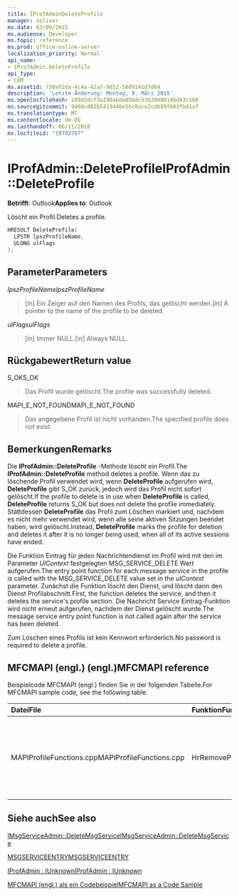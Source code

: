 ```yaml
---
title: IProfAdminDeleteProfile
manager: soliver
ms.date: 03/09/2015
ms.audience: Developer
ms.topic: reference
ms.prod: office-online-server
localization_priority: Normal
api_name:
- IProfAdmin.DeleteProfile
api_type:
- COM
ms.assetid: 730af2da-4c4a-42a7-9d52-56d914107d64
description: 'Letzte Änderung: Montag, 9. März 2015'
ms.openlocfilehash: 249d2dcf3a298abde85bdc53620680146d43c168
ms.sourcegitcommit: 9d60cd82b5413446e5bc8ace2cd689f683fb41a7
ms.translationtype: MT
ms.contentlocale: de-DE
ms.lasthandoff: 06/11/2018
ms.locfileid: "19792767"
---
```

# <a name="iprofadmindeleteprofile"></a><span data-ttu-id="7862a-103">IProfAdmin::DeleteProfile</span><span class="sxs-lookup"><span data-stu-id="7862a-103">IProfAdmin::DeleteProfile</span></span>

  
  
<span data-ttu-id="7862a-104">**Betrifft**: Outlook</span><span class="sxs-lookup"><span data-stu-id="7862a-104">**Applies to**: Outlook</span></span> 
  
<span data-ttu-id="7862a-105">Löscht ein Profil.</span><span class="sxs-lookup"><span data-stu-id="7862a-105">Deletes a profile.</span></span>
  
```cpp
HRESULT DeleteProfile(
  LPSTR lpszProfileName,
  ULONG ulFlags
);
```

## <a name="parameters"></a><span data-ttu-id="7862a-106">Parameter</span><span class="sxs-lookup"><span data-stu-id="7862a-106">Parameters</span></span>

 <span data-ttu-id="7862a-107">_lpszProfileName_</span><span class="sxs-lookup"><span data-stu-id="7862a-107">_lpszProfileName_</span></span>
  
> <span data-ttu-id="7862a-108">[in] Ein Zeiger auf den Namen des Profils, das gelöscht werden.</span><span class="sxs-lookup"><span data-stu-id="7862a-108">[in] A pointer to the name of the profile to be deleted.</span></span>
    
 <span data-ttu-id="7862a-109">_ulFlags_</span><span class="sxs-lookup"><span data-stu-id="7862a-109">_ulFlags_</span></span>
  
> <span data-ttu-id="7862a-110">[in] Immer NULL.</span><span class="sxs-lookup"><span data-stu-id="7862a-110">[in] Always NULL.</span></span> 
    
## <a name="return-value"></a><span data-ttu-id="7862a-111">Rückgabewert</span><span class="sxs-lookup"><span data-stu-id="7862a-111">Return value</span></span>

<span data-ttu-id="7862a-112">S_OK</span><span class="sxs-lookup"><span data-stu-id="7862a-112">S_OK</span></span> 
  
> <span data-ttu-id="7862a-113">Das Profil wurde gelöscht.</span><span class="sxs-lookup"><span data-stu-id="7862a-113">The profile was successfully deleted.</span></span>
    
<span data-ttu-id="7862a-114">MAPI_E_NOT_FOUND</span><span class="sxs-lookup"><span data-stu-id="7862a-114">MAPI_E_NOT_FOUND</span></span> 
  
> <span data-ttu-id="7862a-115">Das angegebene Profil ist nicht vorhanden.</span><span class="sxs-lookup"><span data-stu-id="7862a-115">The specified profile does not exist.</span></span>
    
## <a name="remarks"></a><span data-ttu-id="7862a-116">Bemerkungen</span><span class="sxs-lookup"><span data-stu-id="7862a-116">Remarks</span></span>

<span data-ttu-id="7862a-117">Die **IProfAdmin::DeleteProfile** -Methode löscht ein Profil.</span><span class="sxs-lookup"><span data-stu-id="7862a-117">The **IProfAdmin::DeleteProfile** method deletes a profile.</span></span> <span data-ttu-id="7862a-118">Wenn das zu löschende Profil verwendet wird, wenn **DeleteProfile** aufgerufen wird, **DeleteProfile** gibt S_OK zurück, jedoch wird das Profil nicht sofort gelöscht.</span><span class="sxs-lookup"><span data-stu-id="7862a-118">If the profile to delete is in use when **DeleteProfile** is called, **DeleteProfile** returns S_OK but does not delete the profile immediately.</span></span> <span data-ttu-id="7862a-119">Stattdessen **DeleteProfile** das Profil zum Löschen markiert und, nachdem es nicht mehr verwendet wird, wenn alle seine aktiven Sitzungen beendet haben, wird gelöscht.</span><span class="sxs-lookup"><span data-stu-id="7862a-119">Instead, **DeleteProfile** marks the profile for deletion and deletes it after it is no longer being used, when all of its active sessions have ended.</span></span> 
  
<span data-ttu-id="7862a-120">Die Funktion Eintrag für jeden Nachrichtendienst im Profil wird mit den im Parameter _UlContext_ festgelegten MSG_SERVICE_DELETE Wert aufgerufen.</span><span class="sxs-lookup"><span data-stu-id="7862a-120">The entry point function for each message service in the profile is called with the MSG_SERVICE_DELETE value set in the  _ulContext_ parameter.</span></span> <span data-ttu-id="7862a-121">Zunächst die Funktion löscht den Dienst, und löscht dann den Dienst Profilabschnitt.</span><span class="sxs-lookup"><span data-stu-id="7862a-121">First, the function deletes the service, and then it deletes the service's profile section.</span></span> <span data-ttu-id="7862a-122">Die Nachricht Service Eintrag-Funktion wird nicht erneut aufgerufen, nachdem der Dienst gelöscht wurde.</span><span class="sxs-lookup"><span data-stu-id="7862a-122">The message service entry point function is not called again after the service has been deleted.</span></span> 
  
<span data-ttu-id="7862a-123">Zum Löschen eines Profils ist kein Kennwort erforderlich.</span><span class="sxs-lookup"><span data-stu-id="7862a-123">No password is required to delete a profile.</span></span>
  
## <a name="mfcmapi-reference"></a><span data-ttu-id="7862a-124">MFCMAPI (engl.) (engl.)</span><span class="sxs-lookup"><span data-stu-id="7862a-124">MFCMAPI reference</span></span>

<span data-ttu-id="7862a-125">Beispielcode MFCMAPI (engl.) finden Sie in der folgenden Tabelle.</span><span class="sxs-lookup"><span data-stu-id="7862a-125">For MFCMAPI sample code, see the following table.</span></span>
  
|<span data-ttu-id="7862a-126">**Datei**</span><span class="sxs-lookup"><span data-stu-id="7862a-126">**File**</span></span>|<span data-ttu-id="7862a-127">**Funktion**</span><span class="sxs-lookup"><span data-stu-id="7862a-127">**Function**</span></span>|<span data-ttu-id="7862a-128">**Comment**</span><span class="sxs-lookup"><span data-stu-id="7862a-128">**Comment**</span></span>|
|:-----|:-----|:-----|
|<span data-ttu-id="7862a-129">MAPIProfileFunctions.cpp</span><span class="sxs-lookup"><span data-stu-id="7862a-129">MAPIProfileFunctions.cpp</span></span>  <br/> |<span data-ttu-id="7862a-130">HrRemoveProfile</span><span class="sxs-lookup"><span data-stu-id="7862a-130">HrRemoveProfile</span></span>  <br/> |<span data-ttu-id="7862a-131">MFCMAPI (engl.) wird die **IProfAdmin::DeleteProfile** -Methode verwendet, um das ausgewählte Profil zu löschen.</span><span class="sxs-lookup"><span data-stu-id="7862a-131">MFCMAPI uses the **IProfAdmin::DeleteProfile** method to delete the selected profile.</span></span>  <br/> |
   
## <a name="see-also"></a><span data-ttu-id="7862a-132">Siehe auch</span><span class="sxs-lookup"><span data-stu-id="7862a-132">See also</span></span>



[<span data-ttu-id="7862a-133">IMsgServiceAdmin::DeleteMsgService</span><span class="sxs-lookup"><span data-stu-id="7862a-133">IMsgServiceAdmin::DeleteMsgService</span></span>](imsgserviceadmin-deletemsgservice.md)
  
[<span data-ttu-id="7862a-134">MSGSERVICEENTRY</span><span class="sxs-lookup"><span data-stu-id="7862a-134">MSGSERVICEENTRY</span></span>](msgserviceentry.md)
  
[<span data-ttu-id="7862a-135">IProfAdmin : IUnknown</span><span class="sxs-lookup"><span data-stu-id="7862a-135">IProfAdmin : IUnknown</span></span>](iprofadminiunknown.md)


[<span data-ttu-id="7862a-136">MFCMAPI (engl.) als ein Codebeispiel</span><span class="sxs-lookup"><span data-stu-id="7862a-136">MFCMAPI as a Code Sample</span></span>](mfcmapi-as-a-code-sample.md)

